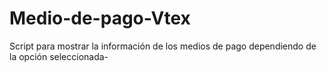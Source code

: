 Medio-de-pago-Vtex
==================

Script para mostrar la información de los medios de pago dependiendo de la opción seleccionada-
